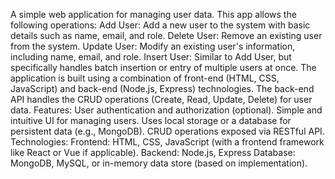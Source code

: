A simple web application for managing user data. This app allows the following operations:
Add User: Add a new user to the system with basic details such as name, email, and role.
Delete User: Remove an existing user from the system.
Update User: Modify an existing user's information, including name, email, and role.
Insert User: Similar to Add User, but specifically handles batch insertion or entry of multiple users at once.
The application is built using a combination of front-end (HTML, CSS, JavaScript) and back-end (Node.js, Express)
technologies. The back-end API handles the CRUD operations (Create, Read, Update, Delete) for user data.
Features:
User authentication and authorization (optional).
Simple and intuitive UI for managing users.
Uses local storage or a database for persistent data (e.g., MongoDB).
CRUD operations exposed via RESTful API.
Technologies:
Frontend: HTML, CSS, JavaScript (with a frontend framework like React or Vue if applicable).
Backend: Node.js, Express
Database: MongoDB, MySQL, or in-memory data store (based on implementation).
